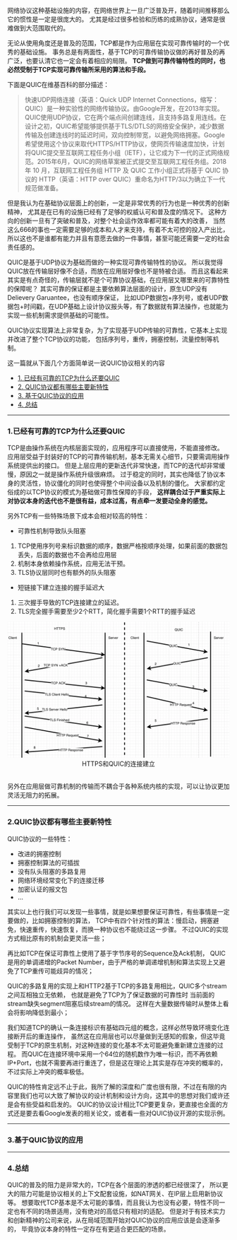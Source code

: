 
网络协议这种基础设施的内容，在网络世界上一旦广泛普及开，随着时间推移那么它的惯性是一定是很庞大的。
尤其是经过很多检验和历练的成熟协议，通常是很难做到大范围取代的。

无论从使用角度还是普及的范围，TCP都是作为应用层在实现可靠传输时的一个优秀的基础设施。
事务总是有两面性，基于TCP的可靠传输协议做的再好普及的再广泛，也要认清它也一定会有着相应的局限。
**TCP做到可靠传输特性的同时，也必然受制于TCP实现可靠传输所采用的算法和手段。**

下面是QUIC在维基百科的部分描述：

> 快速UDP网络连接（英语：Quick UDP Internet Connections，缩写：QUIC）是一种实验性的网络传输协议。由Google开发，在2013年实现。QUIC使用UDP协议，它在两个端点间创建连线，且支持多路复用连线。在设计之初，QUIC希望能够提供基于TLS/DTLS的网络安全保护，减少数据传输及创建连线时的延迟时间，双向控制带宽，以避免网络拥塞。Google希望使用这个协议来取代HTTPS/HTTP协议，使网页传输速度加快，计划将QUIC提交至互联网工程任务小组（IETF），让它成为下一代的正式网络规范。2015年6月，QUIC的网络草案被正式提交至互联网工程任务组。2018 年 10 月，互联网工程任务组 HTTP 及 QUIC 工作小组正式将基于 QUIC 协议的 HTTP（英语：HTTP over QUIC）重命名为HTTP/3以为确立下一代规范做准备。

但是我认为在基础协议层面上的创新，一定是非常优秀的行为也是一种优秀的创新精神，
尤其是在已有的设施已经有了足够的权威认可和普及度的情况下。
这种方向的创新一旦有了突破和普及，对整个社会运作效率都可能有着大的改善，
当然这么666的事也一定需要足够的成本和人才来支持，有着不太可控的投入产出比，所以这也不是谁都有能力并且有意愿去做的一件事情，甚至可能还需要一定的社会责任感的。

QUIC是基于UDP协议为基础而做的一种实现可靠传输特性的协议。
所以我觉得QUIC放在传输层好像不合适，而放在应用层好像也不是特被合适。
而且这看起来其实是有点奇怪的，传输层就不是个可靠协议基础，在应用层又哪里来的可靠特性的保障呢？
其实可靠的保证都是主要依赖算法层面的设计，原生UDP没有Delievery Garuantee，也没有顺序保证，
比如UDP数据包+序列号，或者UDP数据包+时间戳，在UDP基础上设计协议报头等，有了数据就有算法操作，也就能为实现一些机制需求提供基础的可能性。

QUIC协议实现算法上非常复杂，为了实现基于UDP传输的可靠性，它基本上实现并改进了整个TCP协议的功能，
包括序列号，重传，拥塞控制，流量控制等机制。

这一篇就从下面几个方面简单说一说QUIC协议相关的内容

- [1. 已经有可靠的TCP为什么还要QUIC]()
- [2. QUIC协议都有哪些主要新特性]()
- [3. 基于QUIC协议的应用]()
- [4. 总结]()

---

### 1.已经有可靠的TCP为什么还要QUIC

TCP是由操作系统在内核层面实现的，应用程序可以直接使用，不能直接修改。
应用层受益于封装好的TCP的可靠传输机制，基本无需关心细节，只要需调用操作系统提供出的接口。
但是上层应用的更新迭代非常快速，而TCP的迭代却非常缓慢，原因之一就是操作系统升级很麻烦。
过于稳定的同时，其实也降低了协议本身的灵活性，协议僵化的同时也使得整个中间设备以及机制的僵化。
大家都约定俗成的以TCP协议的模式为基础做可靠性保障的手段，
**这样耦合过于严重实际上对协议本身的迭代也不是很有益，成本过高，有点牵一发要动全身的感觉。**

另外TCP有一些特殊场景下成本会相对较高的特性：

- 可靠性机制导致队头阻塞
1. TCP使用序列号来标识数据的顺序，数据严格按顺序处理，如果前面的数据包丢失，后面的数据也不会再给应用层
2. 机制本身依赖操作系统，应用无法干预。
3. TLS协议层同时也有额外的队头阻塞

- 短链接下建立连接的握手延迟大
1. 三次握手导致的TCP连接建立的延迟。
2. TLS完全握手需要至少2个RTT，简化握手需要1个RTT的握手延迟

<div align=center><img src="https://github.com/BBLLMYD/blog/blob/master/images/12/1201.png?raw=true" alt="HTTPS和QUIC的连接建立" width="666"></div>
<div align=center>HTTPS和QUIC的连接建立</div>
<br>

另外在应用层做可靠机制的传输而不耦合于各种系统内核的实现，可以让协议更加灵活无阻力的拓展。

---

### 2.QUIC协议都有哪些主要新特性

QUIC协议的一些特性：

- 改进的拥塞控制
- 拥塞控制算法的可插拔
- 没有队头阻塞的多路复用
- 网络环境经常变化下的连接迁移
- 加密认证的报文包
- ...

其实以上也行我们可以发现一些事情，就是如果想要保证可靠性，有些事情是一定要做的，比如拥塞控制的算法，
TCP中有四个针对性的算法：慢启动，拥塞避免，快速重传，快速恢复，而换一种协议也不能绕过这一步骤。
不过QUIC的实现方式相比原有的机制会更灵活一些；

再比如TCP在保证可靠性上使用了基于字节序号的Sequence及Ack机制，
QUIC是用的单调递增的Packet Number，由于严格的单调递增机制和算法实现上又避免了TCP重传可能歧异的情况；

QUIC的多路复用的实现上和HTTP2基于TCP的多路复用相比，QUIC多个stream之间互相独立无依赖，
也就是避免了TCP为了保证数据的可靠性时 当前面的stream缺失segment阻塞后续stream的情况。
这样在大量数据传输时从整体上看会将影响降低到最小；

我们知道TCP的确认一条连接标识有基础四元组的概念，这样必然导致环境变化连接断开后的重连操作，
虽然这在应用层也可以尽量做到无感知的假象，但这毕竟受制于TCP的原生机制，对这种连接的变化基本不太可能避免重新建立连接的过程。
而QUIC在连接环境中采用一个64位的随机数作为唯一标识，而不再依赖IP+Port，也就不需要再进行重连了，但是这在理论上其实是存在冲突的概率的，不过实际上冲突的概率极低。

QUIC的特性肯定远不止于此，我所了解的深度和广度也很有限，不过在有限的内容里我们也可以大致了解协议的设计机制和设计方向，这其中的思想对我们或许还是会有些受益和启发的。
QUIC的协议设计相比TCP要更复杂，更直接也全面的方式还是要去看Google发表的相关论文，或者看一些对QUIC协议开源的实现示例。

---

### 3.基于QUIC协议的应用










---

### 4.总结

QUIC的普及的阻力是非常大的，TCP在各个层面的渗透的都已经很深了，
所以更大的阻力可能是协议相关的上下文配套设施，如NAT网关、在IP层上启用新协议等。
想要取代TCP基本是不太可能的事情，而且我认为也没有必要，特性不同一定也有不同的场景适用，没有绝对的高低只有相对的适配。
但是对于有技术实力和创新精神的公司来说，从在局域范围开始对QUIC协议的应用应该是会逐渐多的，
毕竟协议本身的特性一定存在有更适合更匹配的场景。
